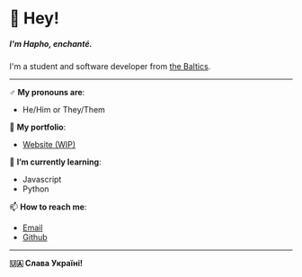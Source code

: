 # 👋 Hey!</h1>
##### I'm Hapho, enchanté.
I'm a student and software developer from [the Baltics](https://simple.wikipedia.org/wiki/Baltic_states).

---
♂️ **My pronouns are**:
- He/Him or They/Them

:eyes: **My portfolio**:
- [Website (WIP)](https://haphosm.github.io/)
 
:seedling: **I’m currently learning**:
- Javascript
- Python

:mailbox: **How to reach me**:
- [Email](mailto:haphosm@gmail.com)
- [Github](https://github.com/Haphosm)

---

<strong>🇺🇦 Слава Україні!</strong>


<!---
Haphosm/Haphosm is a ✨ special ✨ repository because its `README.md` (this file) appears on your GitHub profile.
You can click the Preview link to take a look at your changes.
--->


<!--
**Haphosm/Haphosm** is a ✨ _special_ ✨ repository because its `README.md` (this file) appears on your GitHub profile.

Here are some ideas to get you started:

- 🔭 I’m currently working on ...
- 🌱 I’m currently learning ...
- 👯 I’m looking to collaborate on ...
- 🤔 I’m looking for help with ...
- 💬 Ask me about ...
- 📫 How to reach me: ...
- 😄 Pronouns: ...
- ⚡ Fun fact: ...
-->

